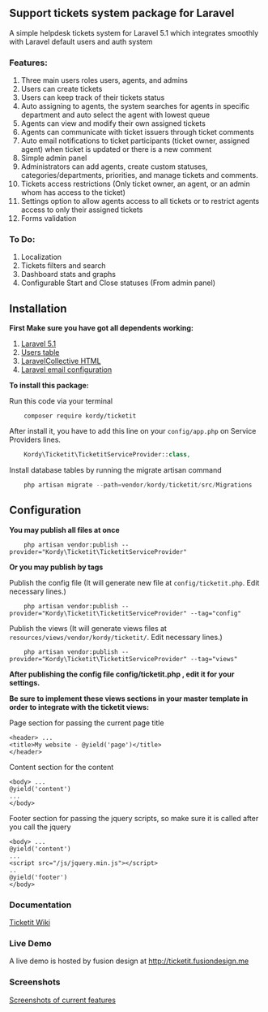 ## Support tickets system package for Laravel
A simple helpdesk tickets system for Laravel 5.1 which integrates smoothly with Laravel default users and auth system

### Features:
1. Three main users roles users, agents, and admins
2. Users can create tickets 
3. Users can keep track of their tickets status
4. Auto assigning to agents, the system searches for agents in specific department and auto select the agent with lowest queue
5. Agents can view and modify their own assigned tickets 
6. Agents can communicate with ticket issuers through ticket comments
7. Auto email notifications to ticket participants (ticket owner, assigned agent) when ticket is updated or there is a new comment
8. Simple admin panel 
9. Administrators can add agents, create custom statuses, categories/departments, priorities, and manage tickets and comments.
10. Tickets access restrictions (Only ticket owner, an agent, or an admin whom has access to the ticket)
11. Settings option to allow agents access to all tickets or to restrict agents access to only their assigned tickets
12. Forms validation

### To Do:
1. Localization
2. Tickets filters and search
3. Dashboard stats and graphs
4. Configurable Start and Close statuses (From admin panel)

## Installation
**First Make sure you have got all dependents working:**

1. [Laravel 5.1](http://laravel.com/docs/5.1#installation)
2. [Users table](http://laravel.com/docs/5.1/authentication)
3. [LaravelCollective HTML](http://laravelcollective.com/docs/5.1/html#installation)
4. [Laravel email configuration](http://laravel.com/docs/5.1/mail#sending-mail)

**To install this package:**

Run this code via your terminal
```shell
	composer require kordy/ticketit
```

After install it, you have to add this line on your `config/app.php` on Service Providers lines.
```php
	Kordy\Ticketit\TicketitServiceProvider::class,
```

Install database tables by running the migrate artisan command 
```php
	php artisan migrate --path=vendor/kordy/ticketit/src/Migrations
```

## Configuration
**You may publish all files at once**

```shell
	php artisan vendor:publish --provider="Kordy\Ticketit\TicketitServiceProvider"
```

**Or you may publish by tags**

Publish the config file (It will generate new file at `config/ticketit.php`. Edit necessary lines.)
```shell
	php artisan vendor:publish --provider="Kordy\Ticketit\TicketitServiceProvider" --tag="config"
```
Publish the views (It will generate views files at `resources/views/vendor/kordy/ticketit/`. Edit necessary lines.)
```shell
	php artisan vendor:publish --provider="Kordy\Ticketit\TicketitServiceProvider" --tag="views"
```

**After publishing the config file config/ticketit.php , edit it for your settings.**

**Be sure to implement these views sections in your master template in order to integrate with the ticketit views:**

Page section for passing the current page title
```blade
<header> ...
<title>My website - @yield('page')</title>
</header>
```
Content section for the content
```blade
<body> ...
@yield('content')
...
</body>
```

Footer section for passing the jquery scripts, so make sure it is called after you call the jquery
```blade
<body> ...
@yield('content')
...
<script src="/js/jquery.min.js"></script>
..
@yield('footer')
</body>
```
### Documentation
[Ticketit Wiki](https://github.com/thekordy/ticketit/wiki)

### Live Demo
A live demo is hosted by fusion design at http://ticketit.fusiondesign.me

### Screenshots
[Screenshots of current features](https://github.com/thekordy/ticketit/issues/3)
